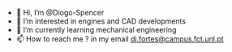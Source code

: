 - 👋 Hi, I’m @Diogo-Spencer
- 👀 I’m interested in engines and CAD developments
- 🌱 I’m currently learning mechanical engineering
- 📫 How to reach me ? in my email dj.fortes@campus.fct.unl.pt

<!---
Diogo-Spencer/Diogo-Spencer is a ✨ special ✨ repository because its `README.md` (this file) appears on your GitHub profile.
You can click the Preview link to take a look at your changes.
--->
